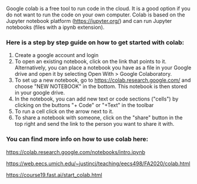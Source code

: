 Google colab is a free tool to run code in the cloud. It is a good option if you do not want to run the code on your own computer. Colab is based on the Jupyter notebook platform (https://jupyter.org/) and can run Jupyter notebooks (files with a ipynb extension). 

### Here is a step by step guide on how to get started with colab:

1. Create a google account and login
2. To open an existing notebook, click on the link that points to it. Alternatively, you can place a notebook you have as a file in your Google drive and open it by selecting Open With > Google Colaboratory. 
3. To set up a new notebook, go to https://colab.research.google.com/ and choose "NEW NOTEBOOK" in the bottom. This notebook is then stored in your google drive.
4. In the notebook, you can add new text or code sections ("cells") by clicking on the buttons "+ Code" or "+Text" in the toolbar
5. To run a cell click on the arrow next to it.
6. To share a notebook with someone, click on the "share" button in the top right and send the link to the person you want to share it with.



### You can find more info on how to use colab here:

https://colab.research.google.com/notebooks/intro.ipynb

https://web.eecs.umich.edu/~justincj/teaching/eecs498/FA2020/colab.html

https://course19.fast.ai/start_colab.html
